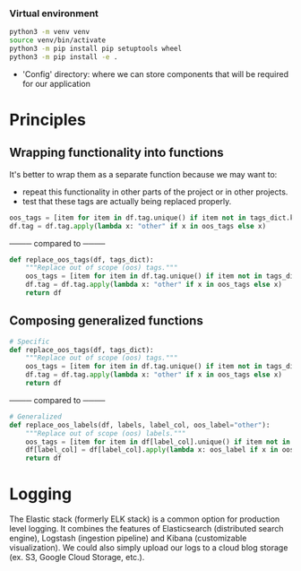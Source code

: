 ### Virtual environment

```bash
python3 -m venv venv
source venv/bin/activate
python3 -m pip install pip setuptools wheel
python3 -m pip install -e .
```

- 'Config' directory: where we can store components that will be required for our application

# Principles

## Wrapping functionality into functions

It's better to wrap them as a separate function because we may want to:

- repeat this functionality in other parts of the project or in other projects.
- test that these tags are actually being replaced properly.

```python
oos_tags = [item for item in df.tag.unique() if item not in tags_dict.keys()]
df.tag = df.tag.apply(lambda x: "other" if x in oos_tags else x)
```

──── compared to ────

```python
def replace_oos_tags(df, tags_dict):
    """Replace out of scope (oos) tags."""
    oos_tags = [item for item in df.tag.unique() if item not in tags_dict.keys()]
    df.tag = df.tag.apply(lambda x: "other" if x in oos_tags else x)
    return df
```

## Composing generalized functions

```python
# Specific
def replace_oos_tags(df, tags_dict):
    """Replace out of scope (oos) tags."""
    oos_tags = [item for item in df.tag.unique() if item not in tags_dict.keys()]
    df.tag = df.tag.apply(lambda x: "other" if x in oos_tags else x)
    return df
```

──── compared to ────

```python
# Generalized
def replace_oos_labels(df, labels, label_col, oos_label="other"):
    """Replace out of scope (oos) labels."""
    oos_tags = [item for item in df[label_col].unique() if item not in labels]
    df[label_col] = df[label_col].apply(lambda x: oos_label if x in oos_tags else x)
    return df
```

# Logging

The Elastic stack (formerly ELK stack) is a common option for production level logging. It combines the features of Elasticsearch (distributed search engine), Logstash (ingestion pipeline) and Kibana (customizable visualization). We could also simply upload our logs to a cloud blog storage (ex. S3, Google Cloud Storage, etc.).
